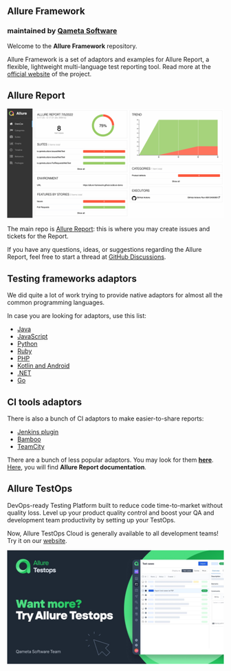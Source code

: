## Allure Framework
### maintained by [Qameta Software](http://qameta.io/?utm_source=github&utm_medium=readme&utm_campaign=header-link)

Welcome to the **Allure Framework** repository. 

Allure Framework is a set of adaptors and examples for Allure Report, a flexible, lightweight multi-language test reporting tool. Read more at the [official website](https://allurereport.org/) of the project.

## Allure Report
![Allure Report](https://github.com/allure-framework/allure2/raw/main/.github/allure-report-gif.gif)

The main repo is [Allure Report](https://github.com/allure-framework/allure2): this is where you may create issues and tickets for the Report.  

If you have any questions, ideas, or suggestions regarding the Allure Report, feel free to start a thread at [GitHub Discussions](https://github.com/allure-framework/allure2/discussions).

## Testing frameworks adaptors
We did quite a lot of work trying to provide native adaptors for almost all the common programming languages. 

In case you are looking for adaptors, use this list:
- [Java](https://github.com/allure-framework/allure-java)
- [JavaScript](https://github.com/allure-framework/allure-js)
- [Python](https://github.com/allure-framework/allure-python)
- [Ruby](https://github.com/allure-framework/allure-ruby) 
- [PHP](https://github.com/allure-framework/allure-php-commons2)
- [Kotlin and Android](https://github.com/allure-framework/allure-kotlin)
- [.NET](https://github.com/allure-framework/allure-csharp)
- [Go](https://github.com/ozontech/allure-go)

## CI tools adaptors
There is also a bunch of CI adaptors to make easier-to-share reports:
- [Jenkins plugin](https://plugins.jenkins.io/allure-jenkins-plugin/)
- [Bamboo](https://github.com/allure-framework/allure-bamboo)
- [TeamCity](https://github.com/allure-framework/allure-teamcity)

There are a bunch of less popular adaptors. You may look for them **[here](https://github.com/orgs/allure-framework/repositories)**.
[Here](https://allurereport.org/docs/), you will find **Allure Report documentation**.

## Allure TestOps

DevOps-ready Testing Platform built to reduce code time-to-market without quality loss. Level up your product quality control and boost your QA and development team productivity by setting up your TestOps.

Now, Allure TestOps Cloud is generally available to all development teams! Try it on our [website](http://qameta.io/?utm_source=github&utm_medium=readme&utm_campaign=footer-link).

[![TestOps](https://github.com/allure-framework/allure2/raw/main/.github/allure-testops-cloud-now.jpg)](http://qameta.io/?utm_source=github&utm_medium=readme&utm_campaign=footer-pic-link)
